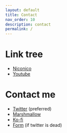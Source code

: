 ```yaml
---
layout: default
title: Contact
nav_order: 10
description: contact
permalink: /
---
```

# Link tree

- [Niconico](https://www.nicovideo.jp/user/51028082)
- [Youtube](https://www.youtube.com/channel/UCjCJ1Nc0vktTzh_HdmVSiDA)

# Contact me

- [Twitter](https://twitter.com/hokekyooo) (preferred)
- [Marshmallow](https://marshmallow-qa.com/hokekyooo)
- [Ko-fi](https://ko-fi.com/hokekyooo) 
- [Form](https://forms.gle/RY61zyE4FUQ6WBeo8) (if twitter is dead)
